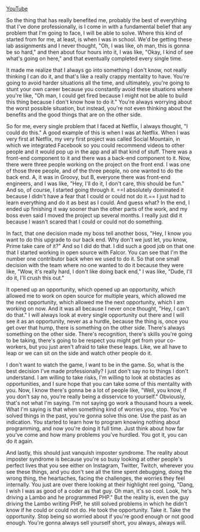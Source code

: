[YouTube](https://www.youtube.com/watch?v=XqpFCuPAEPo)

So the thing that has really benefited me, probably the best of everything that I've done professionally, is I come in with a fundamental belief that any problem that I'm going to face, I will be able to solve. Where this kind of started from for me, at least, is when I was in school. We'd be getting these lab assignments and I never thought, "Oh, I was like, oh man, this is gonna be so hard," and then about four hours into it, I was like, "Okay, I kind of see what's going on here," and that eventually completed every single time.

It made me realize that I always go into something I don't know, not really thinking I can do it, and that's like a really crappy mentality to have. You're going to avoid harder situations all the time, and ultimately, you're going to stunt your own career because you constantly avoid these situations where you're like, "Oh man, I could get fired because I might not be able to build this thing because I don't know how to do it." You're always worrying about the worst possible situation, but instead, you're not even thinking about the benefits and the good things that are on the other side.

So for me, every single problem that I faced at Netflix, I always thought, "I could do this." A good example of this is when I was at Netflix. When I was very first at Netflix, my very first project was called Social Mountain, in which we integrated Facebook so you could recommend videos to other people and it would pop up in the app and all that kind of stuff. There was a front-end component to it and there was a back-end component to it. Now, there were three people working on the project on the front end. I was one of those three people, and of the three people, no one wanted to do the back end. A, it was in Groovy, but B, everyone there was front-end engineers, and I was like, "Hey, I'll do it, I don't care, this should be fun." And so, of course, I started going through it. ==I absolutely dominated it because I didn't have a fear that I could or could not do it.== I just had to learn everything and do it as best as I could. And guess what? In the end, I ended up finishing it way sooner than the other parts of the work, and my boss even said I moved the project up several months. I really just did it because I wasn't scared that I could or could not do something.

In fact, that one decision made my boss tell another boss, "Hey, I know you want to do this upgrade to our back end. Why don't we just let, you know, Prime take care of it?" And so I did do that. I did such a good job on that one that I started working in open source with Falcor. You can see that I'm the number one contributor back when we used to do it. So that one small decision with the team where no one wanted to do it because they were like, "Wow, it's really hard, I don't like doing back end," I was like, "Dude, I'll do it, I'll crush this out." 

It opened up an opportunity, which opened up an opportunity, which allowed me to work on open source for multiple years, which allowed me the next opportunity, which allowed me the next opportunity, which I am working on now. And it was all because I never once thought, "Hey, I can't do that." I will always look at every single opportunity out there and I will see it as an opportunity, never as a hurdle, because the thing is, once you get over that hump, there is something on the other side. There's always something on the other side. There's recognition, there's skills you're going to be taking, there's going to be respect you might get from your co-workers, but you just aren't afraid to take these leaps. Like, we all have to leap or we can sit on the side and watch other people do it.

I don't want to watch the game, I want to be in the game. So, what is the best decision I've made professionally? I just don't say no to things I don't understand. I am willing to take risks, I'm willing to look at obstacles as opportunities, and I sure hope that you can take some of this mentality with you. Now, I know there's gonna be a lot of people like, "Well, you know, if you don't say no, you're really being a disservice to yourself." Obviously, that's not what I'm saying. I'm not saying go work a thousand hours a week. What I'm saying is that when something kind of worries you, stop. You've solved things in the past, you're gonna solve this one. Use the past as an indication. You started to learn how to program knowing nothing about programming, and now you're doing it full time. Just think about how far you've come and how many problems you've hurdled. You got it, you can do it again.

And lastly, this should just vanquish imposter syndrome. The reality about imposter syndrome is because you're so busy looking at other people's perfect lives that you see either on Instagram, Twitter, Twitch, wherever you see these things, and you don't see all the time spent debugging, doing the wrong thing, the heartaches, facing the challenges, the worries they feel internally. You just are over there looking at their highlight reel going, "Dang, I wish I was as good of a coder as that guy. Oh man, it's so cool. Look, he's driving a Lambo and he programmed PHP." But the reality is, even the guy driving the Lambo writing PHP, he still solved problems in which he didn't know if he could or could not do. He took the opportunity. Take it. Take the opportunity. Stop being so worried about if you're good enough or not good enough. You're gonna always sell yourself short, you always, always will.